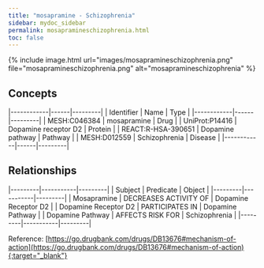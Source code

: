 ```yaml
---
title: "mosapramine - Schizophrenia"
sidebar: mydoc_sidebar
permalink: mosapramineschizophrenia.html
toc: false 
---
```


{% include image.html url="images/mosapramineschizophrenia.png" file="mosapramineschizophrenia.png" alt="mosapramineschizophrenia" %}

## Concepts

|------------|------|---------|
| Identifier | Name | Type    |
|------------|------|---------|
| MESH:C046384 | mosapramine | Drug |
| UniProt:P14416 | Dopamine receptor D2 | Protein |
| REACT:R-HSA-390651 | Dopamine pathway | Pathway |
| MESH:D012559 | Schizophrenia | Disease |
|------------|------|---------|

## Relationships

|---------|-----------|---------|
| Subject | Predicate | Object  |
|---------|-----------|---------|
| Mosapramine | DECREASES ACTIVITY OF | Dopamine Receptor D2 |
| Dopamine Receptor D2 | PARTICIPATES IN | Dopamine Pathway |
| Dopamine Pathway | AFFECTS RISK FOR | Schizophrenia |
|---------|-----------|---------|

Reference: [https://go.drugbank.com/drugs/DB13676#mechanism-of-action](https://go.drugbank.com/drugs/DB13676#mechanism-of-action){:target="_blank"}